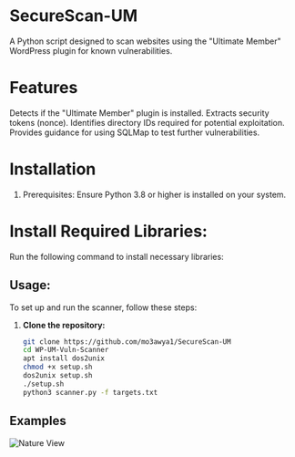 # SecureScan-UM
A Python script designed to scan websites using the "Ultimate Member" WordPress plugin for known vulnerabilities.
# Features
Detects if the "Ultimate Member" plugin is installed.
Extracts security tokens (nonce).
Identifies directory IDs required for potential exploitation.
Provides guidance for using SQLMap to test further vulnerabilities.

# Installation
1. Prerequisites:
Ensure Python 3.8 or higher is installed on your system.
# Install Required Libraries:
Run the following command to install necessary libraries:

## Usage:
To set up and run the scanner, follow these steps:

1. **Clone the repository:**
   ```bash
   git clone https://github.com/mo3awya1/SecureScan-UM
   cd WP-UM-Vuln-Scanner
   apt install dos2unix
   chmod +x setup.sh
   dos2unix setup.sh
   ./setup.sh
   python3 scanner.py -f targets.txt

## Examples
![Nature View](https://i.imgur.com/Uoe1Bys.png)
